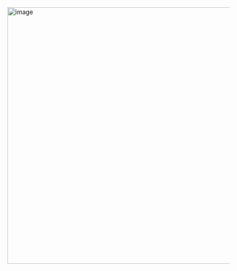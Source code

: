 <img width="1503" height="580" alt="image" src="https://github.com/user-attachments/assets/c2146629-7695-4ea5-82b9-2ddafad40851" />

